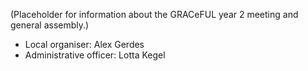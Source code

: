 (Placeholder for information about the GRACeFUL year 2 meeting and general assembly.)

* Local organiser: Alex Gerdes
* Administrative officer: Lotta Kegel

